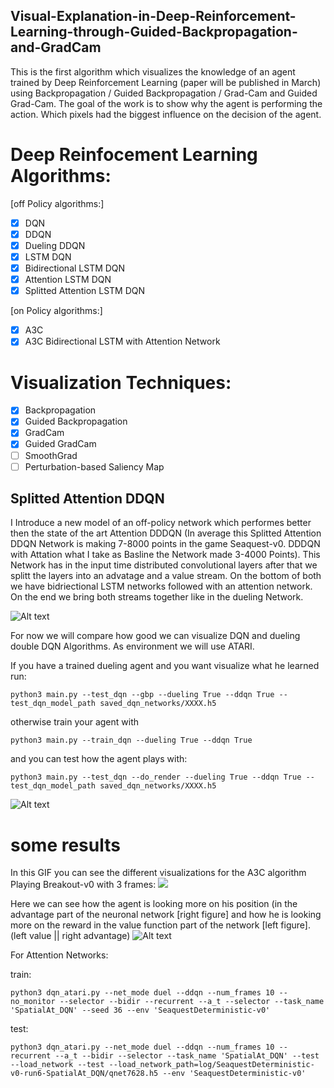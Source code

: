 ## Visual-Explanation-in-Deep-Reinforcement-Learning-through-Guided-Backpropagation-and-GradCam
This is the first algorithm which visualizes the knowledge of an agent trained by Deep Reinforcement Learning (paper will be published in March) using Backpropagation / Guided Backpropagation / Grad-Cam and Guided Grad-Cam. The goal of the work is to  show why the agent is performing the action. Which pixels had the biggest influence on the decision of the agent.

# Deep Reinfocement Learning Algorithms:

[off Policy algorithms:]
- [X] DQN
- [x] DDQN
- [x] Dueling DDQN
- [X] LSTM DQN
- [X] Bidirectional LSTM DQN
- [X] Attention LSTM DQN
- [X] Splitted Attention LSTM DQN

[on Policy algorithms:]
- [X] A3C
- [X] A3C Bidirectional LSTM with Attention Network

# Visualization Techniques:

- [X] Backpropagation
- [x] Guided Backpropagation
- [X] GradCam
- [X] Guided GradCam
- [ ] SmoothGrad
- [ ] Perturbation-based Saliency Map

## Splitted Attention DDQN
I Introduce a new model of an off-policy network which performes better then the state of the art Attention DDDQN (In average this Splitted Attention DDQN Network is making 7-8000 points in the game Seaquest-v0. DDDQN with Attation what I take as Basline the Network made 3-4000 Points). 
This Network has in the input time distributed convolutional layers after that we splitt the layers into an advatage and a value stream. On the bottom of both we have bidriectional LSTM networks followed with an attention network. On the end we bring both streams together like in the dueling Network.

![Alt text](splitted_attention_DDDQN/Master_Network/Attention-DQN_duel_visual_improved_02/model_plot.png)








For now we will compare how good we can visualize DQN and dueling double DQN Algorithms. As environment we will use ATARI.


If you have a trained dueling agent and you want visualize what he learned run:

```console
python3 main.py --test_dqn --gbp --dueling True --ddqn True --test_dqn_model_path saved_dqn_networks/XXXX.h5
```
otherwise train your agent with 

```console
python3 main.py --train_dqn --dueling True --ddqn True
```
and you can test how the agent plays with:

```console
python3 main.py --test_dqn --do_render --dueling True --ddqn True --test_dqn_model_path saved_dqn_networks/XXXX.h5
```

![Alt text](pictures/DuelingNet.png?raw=true "DQN vs. Dueling DQN Network")

# some results
In this GIF you can see the different visualizations for the A3C algorithm Playing Breakout-v0 with 3 frames:
![](A3C/a3c_vanila/movies/450_breakout.gif)


Here we can see how the agent is looking more on his position (in the advantage part of the neuronal network [right figure] and how he is looking more on the reward in the value function part of the network [left figure].
(left value || right advantage)
![Alt text](pictures/4.png?raw=true "example with environment")


For Attention Networks:

train:
```console
python3 dqn_atari.py --net_mode duel --ddqn --num_frames 10 --no_monitor --selector --bidir --recurrent --a_t --selector --task_name 'SpatialAt_DQN' --seed 36 --env 'SeaquestDeterministic-v0'
```
test:
```console
python3 dqn_atari.py --net_mode duel --ddqn --num_frames 10 --recurrent --a_t --bidir --selector --task_name 'SpatialAt_DQN' --test --load_network --test --load_network_path=log/SeaquestDeterministic-v0-run6-SpatialAt_DQN/qnet7628.h5 --env 'SeaquestDeterministic-v0'
```
